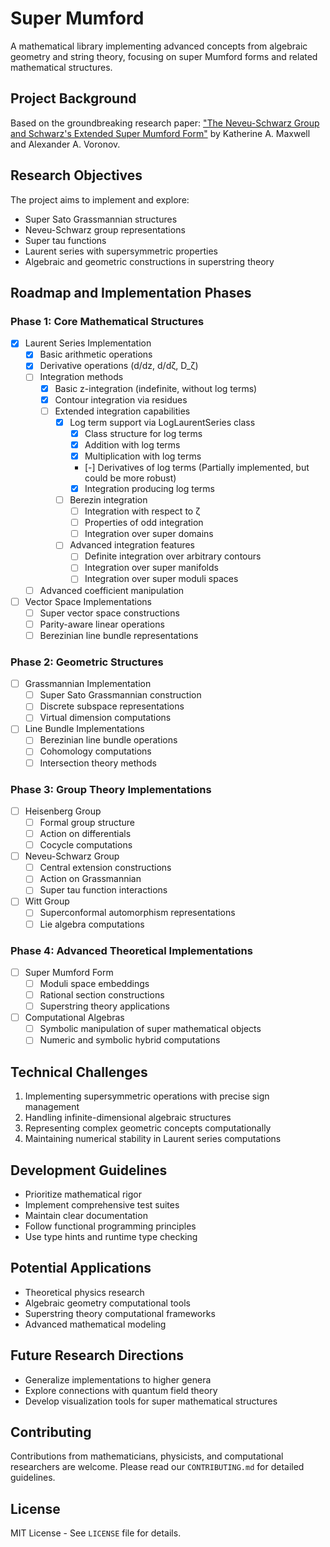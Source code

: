 # Super Mumford

A mathematical library implementing advanced concepts from algebraic geometry and string theory, focusing on super Mumford forms and related mathematical structures.

## Project Background

Based on the groundbreaking research paper: ["The Neveu-Schwarz Group and Schwarz's Extended Super Mumford Form"](https://arxiv.org/pdf/2412.18585) by Katherine A. Maxwell and Alexander A. Voronov.

## Research Objectives

The project aims to implement and explore:
- Super Sato Grassmannian structures
- Neveu-Schwarz group representations
- Super tau functions
- Laurent series with supersymmetric properties
- Algebraic and geometric constructions in superstring theory

## Roadmap and Implementation Phases

### Phase 1: Core Mathematical Structures
- [x] Laurent Series Implementation
  - [x] Basic arithmetic operations
  - [x] Derivative operations (d/dz, d/dζ, D_ζ)
  - [ ] Integration methods
    - [x] Basic z-integration (indefinite, without log terms)
    - [x] Contour integration via residues
    - [ ] Extended integration capabilities
      - [x] Log term support via LogLaurentSeries class
        - [x] Class structure for log terms
        - [x] Addition with log terms
        - [x] Multiplication with log terms
        - [-] Derivatives of log terms (Partially implemented, but could be more robust)
        - [x] Integration producing log terms
      - [ ] Berezin integration
        - [ ] Integration with respect to ζ
        - [ ] Properties of odd integration
        - [ ] Integration over super domains
      - [ ] Advanced integration features
        - [ ] Definite integration over arbitrary contours
        - [ ] Integration over super manifolds
        - [ ] Integration over super moduli spaces
  - [ ] Advanced coefficient manipulation

- [ ] Vector Space Implementations
  - [ ] Super vector space constructions
  - [ ] Parity-aware linear operations
  - [ ] Berezinian line bundle representations

### Phase 2: Geometric Structures
- [ ] Grassmannian Implementation
  - [ ] Super Sato Grassmannian construction
  - [ ] Discrete subspace representations
  - [ ] Virtual dimension computations

- [ ] Line Bundle Implementations
  - [ ] Berezinian line bundle operations
  - [ ] Cohomology computations
  - [ ] Intersection theory methods

### Phase 3: Group Theory Implementations
- [ ] Heisenberg Group
  - [ ] Formal group structure
  - [ ] Action on differentials
  - [ ] Cocycle computations

- [ ] Neveu-Schwarz Group
  - [ ] Central extension constructions
  - [ ] Action on Grassmannian
  - [ ] Super tau function interactions

- [ ] Witt Group
  - [ ] Superconformal automorphism representations
  - [ ] Lie algebra computations

### Phase 4: Advanced Theoretical Implementations
- [ ] Super Mumford Form
  - [ ] Moduli space embeddings
  - [ ] Rational section constructions
  - [ ] Superstring theory applications

- [ ] Computational Algebras
  - [ ] Symbolic manipulation of super mathematical objects
  - [ ] Numeric and symbolic hybrid computations

## Technical Challenges

1. Implementing supersymmetric operations with precise sign management
2. Handling infinite-dimensional algebraic structures
3. Representing complex geometric concepts computationally
4. Maintaining numerical stability in Laurent series computations

## Development Guidelines

- Prioritize mathematical rigor
- Implement comprehensive test suites
- Maintain clear documentation
- Follow functional programming principles
- Use type hints and runtime type checking

## Potential Applications

- Theoretical physics research
- Algebraic geometry computational tools
- Superstring theory computational frameworks
- Advanced mathematical modeling

## Future Research Directions

- Generalize implementations to higher genera
- Explore connections with quantum field theory
- Develop visualization tools for super mathematical structures

## Contributing

Contributions from mathematicians, physicists, and computational researchers are welcome. Please read our `CONTRIBUTING.md` for detailed guidelines.

## License

MIT License - See `LICENSE` file for details.
